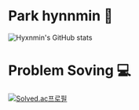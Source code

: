 # Park hynnmin 👻
![Hyxnmin's GitHub stats](https://github-readme-stats.vercel.app/api?username=Hyxnmin&show_icons=true&theme=tokyonight)
# Problem Soving 💻
[![Solved.ac프로필](http://mazassumnida.wtf/api/v2/generate_badge?boj=phmi4199)](https://solved.ac/phmi4199)
